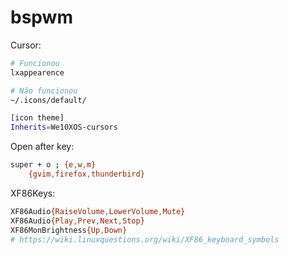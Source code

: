 # bspwm

Cursor:

```bash
# Funcionou
lxappearence

# Não funcionou
~/.icons/default/

[icon theme]
Inherits=We10XOS-cursors
```

Open after key:

```bash
super + o ; {e,w,m}
	{gvim,firefox,thunderbird}
```

XF86Keys:

```bash
XF86Audio{RaiseVolume,LowerVolume,Mute}
XF86Audio{Play,Prev,Next,Stop}
XF86MonBrightness{Up,Down}
# https://wiki.linuxquestions.org/wiki/XF86_keyboard_symbols
```
